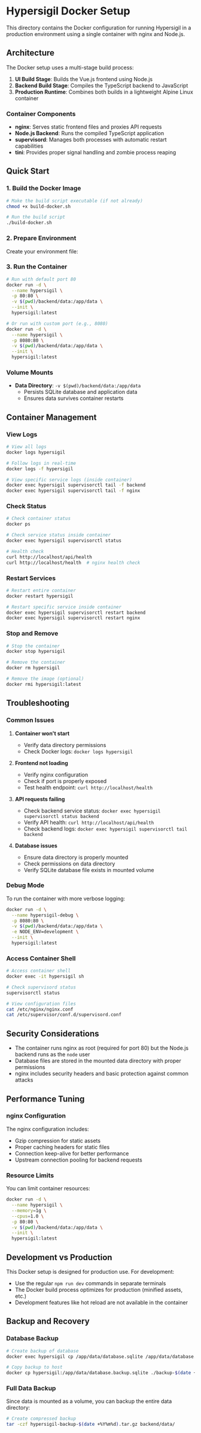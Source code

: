 # Hypersigil Docker Setup

This directory contains the Docker configuration for running Hypersigil in a production environment using a single container with nginx and Node.js.

## Architecture

The Docker setup uses a multi-stage build process:

1. **UI Build Stage**: Builds the Vue.js frontend using Node.js
2. **Backend Build Stage**: Compiles the TypeScript backend to JavaScript
3. **Production Runtime**: Combines both builds in a lightweight Alpine Linux container

### Container Components

- **nginx**: Serves static frontend files and proxies API requests
- **Node.js Backend**: Runs the compiled TypeScript application
- **supervisord**: Manages both processes with automatic restart capabilities
- **tini**: Provides proper signal handling and zombie process reaping

## Quick Start

### 1. Build the Docker Image

```bash
# Make the build script executable (if not already)
chmod +x build-docker.sh

# Run the build script
./build-docker.sh
```

### 2. Prepare Environment

Create your environment file:

### 3. Run the Container

```bash
# Run with default port 80
docker run -d \
  --name hypersigil \
  -p 80:80 \
  -v $(pwd)/backend/data:/app/data \
  --init \
  hypersigil:latest

# Or run with custom port (e.g., 8080)
docker run -d \
  --name hypersigil \
  -p 8080:80 \
  -v $(pwd)/backend/data:/app/data \
  --init \
  hypersigil:latest
```

### Volume Mounts

- **Data Directory**: `-v $(pwd)/backend/data:/app/data`
  - Persists SQLite database and application data
  - Ensures data survives container restarts

## Container Management

### View Logs

```bash
# View all logs
docker logs hypersigil

# Follow logs in real-time
docker logs -f hypersigil

# View specific service logs (inside container)
docker exec hypersigil supervisorctl tail -f backend
docker exec hypersigil supervisorctl tail -f nginx
```

### Check Status

```bash
# Check container status
docker ps

# Check service status inside container
docker exec hypersigil supervisorctl status

# Health check
curl http://localhost/api/health
curl http://localhost/health  # nginx health check
```

### Restart Services

```bash
# Restart entire container
docker restart hypersigil

# Restart specific service inside container
docker exec hypersigil supervisorctl restart backend
docker exec hypersigil supervisorctl restart nginx
```

### Stop and Remove

```bash
# Stop the container
docker stop hypersigil

# Remove the container
docker rm hypersigil

# Remove the image (optional)
docker rmi hypersigil:latest
```

## Troubleshooting

### Common Issues

1. **Container won't start**
   - Verify data directory permissions
   - Check Docker logs: `docker logs hypersigil`

2. **Frontend not loading**
   - Verify nginx configuration
   - Check if port is properly exposed
   - Test health endpoint: `curl http://localhost/health`

3. **API requests failing**
   - Check backend service status: `docker exec hypersigil supervisorctl status backend`
   - Verify API health: `curl http://localhost/api/health`
   - Check backend logs: `docker exec hypersigil supervisorctl tail backend`

4. **Database issues**
   - Ensure data directory is properly mounted
   - Check permissions on data directory
   - Verify SQLite database file exists in mounted volume

### Debug Mode

To run the container with more verbose logging:

```bash
docker run -d \
  --name hypersigil-debug \
  -p 8080:80 \
  -v $(pwd)/backend/data:/app/data \
  -e NODE_ENV=development \
  --init \
  hypersigil:latest
```

### Access Container Shell

```bash
# Access container shell
docker exec -it hypersigil sh

# Check supervisord status
supervisorctl status

# View configuration files
cat /etc/nginx/nginx.conf
cat /etc/supervisor/conf.d/supervisord.conf
```

## Security Considerations

- The container runs nginx as root (required for port 80) but the Node.js backend runs as the `node` user
- Database files are stored in the mounted data directory with proper permissions
- nginx includes security headers and basic protection against common attacks

## Performance Tuning

### nginx Configuration

The nginx configuration includes:
- Gzip compression for static assets
- Proper caching headers for static files
- Connection keep-alive for better performance
- Upstream connection pooling for backend requests

### Resource Limits

You can limit container resources:

```bash
docker run -d \
  --name hypersigil \
  --memory=1g \
  --cpus=1.0 \
  -p 80:80 \
  -v $(pwd)/backend/data:/app/data \
  --init \
  hypersigil:latest
```

## Development vs Production

This Docker setup is designed for production use. For development:

- Use the regular `npm run dev` commands in separate terminals
- The Docker build process optimizes for production (minified assets, etc.)
- Development features like hot reload are not available in the container

## Backup and Recovery

### Database Backup

```bash
# Create backup of database
docker exec hypersigil cp /app/data/database.sqlite /app/data/database.backup.sqlite

# Copy backup to host
docker cp hypersigil:/app/data/database.backup.sqlite ./backup-$(date +%Y%m%d).sqlite
```

### Full Data Backup

Since data is mounted as a volume, you can backup the entire data directory:

```bash
# Create compressed backup
tar -czf hypersigil-backup-$(date +%Y%m%d).tar.gz backend/data/
